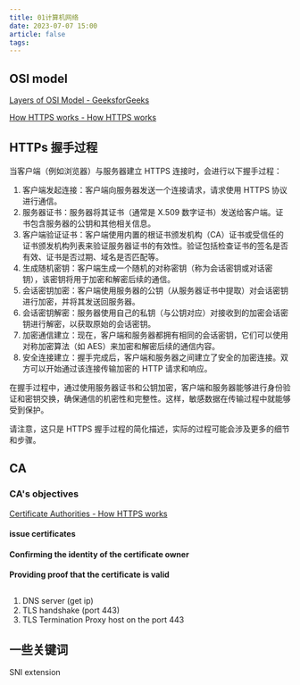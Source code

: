 ```yaml
---
title: 01计算机网络
date: 2023-07-07 15:00
article: false
tags: 
---
```

## OSI model

[Layers of OSI Model - GeeksforGeeks](https://www.geeksforgeeks.org/layers-of-osi-model/?ref=lbp)

[How HTTPS works - How HTTPS works](https://howhttps.works/)

## HTTPs 握手过程

当客户端（例如浏览器）与服务器建立 HTTPS 连接时，会进行以下握手过程：

1. 客户端发起连接：客户端向服务器发送一个连接请求，请求使用 HTTPS 协议进行通信。
2. 服务器证书：服务器将其证书（通常是 X.509 数字证书）发送给客户端。证书包含服务器的公钥和其他相关信息。
3. 客户端验证证书：客户端使用内置的根证书颁发机构（CA）证书或受信任的证书颁发机构列表来验证服务器证书的有效性。验证包括检查证书的签名是否有效、证书是否过期、域名是否匹配等。
4. 生成随机密钥：客户端生成一个随机的对称密钥（称为会话密钥或对话密钥），该密钥将用于加密和解密后续的通信。
5. 会话密钥加密：客户端使用服务器的公钥（从服务器证书中提取）对会话密钥进行加密，并将其发送回服务器。
6. 会话密钥解密：服务器使用自己的私钥（与公钥对应）对接收到的加密会话密钥进行解密，以获取原始的会话密钥。
7. 加密通信建立：现在，客户端和服务器都拥有相同的会话密钥，它们可以使用对称加密算法（如 AES）来加密和解密后续的通信内容。
8. 安全连接建立：握手完成后，客户端和服务器之间建立了安全的加密连接。双方可以开始通过该连接传输加密的 HTTP 请求和响应。

在握手过程中，通过使用服务器证书和公钥加密，客户端和服务器能够进行身份验证和密钥交换，确保通信的机密性和完整性。这样，敏感数据在传输过程中就能够受到保护。

请注意，这只是 HTTPS 握手过程的简化描述，实际的过程可能会涉及更多的细节和步骤。

## CA
### CA's objectives

[Certificate Authorities - How HTTPS works](https://howhttps.works/certificate-authorities/)

#### issue certificates
#### Confirming the identity of the certificate owner
#### Providing proof that the certificate is valid

## 
1. DNS server (get ip)
2. TLS handshake (port 443)
3. TLS Termination Proxy host on the port 443

## 一些关键词

SNI extension

